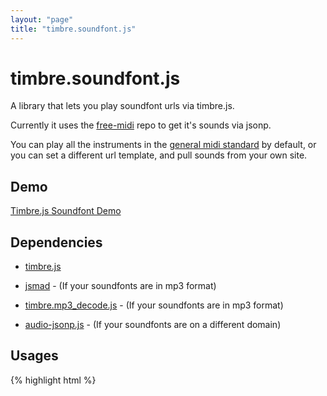 ```yaml
---
layout: "page"
title: "timbre.soundfont.js"
---
```

# timbre.soundfont.js

A library that lets you play soundfont urls via timbre.js.

Currently it uses the [free-midi](https://code.google.com/p/free-midi/)
repo to get it's sounds via jsonp.

You can play all the instruments in the
[general midi standard](http://en.wikipedia.org/wiki/General_MIDI#Program_change_events) by
default, or you can set a different url template, and pull sounds from your own site.


## Demo

[Timbre.js Soundfont Demo](http://skratchdot.github.io/timbre.soundfont.js/)


## Dependencies

- [timbre.js](https://github.com/mohayonao/timbre.js/)

- [jsmad](https://github.com/audiocogs/jsmad/) - (If your soundfonts are in mp3 format)

- [timbre.mp3_decode.js](https://github.com/skratchdot/timbre.mp3_decode.js/) - (If your soundfonts are in mp3 format)

- [audio-jsonp.js](http://mohayonao.github.io/timbre.js/src/extras/audio-jsonp.js) - (If your soundfonts are on a different domain)


## Usages

{% highlight html %}
	<script src="jsmad.js"></script>
	<script src="timbre.js"></script>
	<script src="timbre.mp3_decode.js"></script>
	<script src="timbre.soundfont.js"></script>
	<script>
		// play note 64
		timbre.soundfont.play(64);

		// set instrument and play again
		timbre.soundfont.setInstrument(5);
		timbre.soundfont.play(64);

		// only play if this note has already been cached
		timbre.soundfont.play(70, false);
	</script>
{% endhighlight %}

